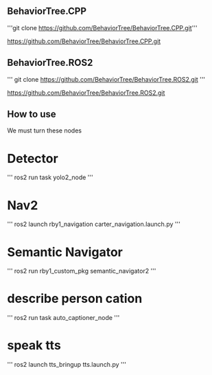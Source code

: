 ## BehaviorTree.CPP

'''git clone https://github.com/BehaviorTree/BehaviorTree.CPP.git'''


https://github.com/BehaviorTree/BehaviorTree.CPP.git

## BehaviorTree.ROS2
'''
  git clone https://github.com/BehaviorTree/BehaviorTree.ROS2.git
'''

https://github.com/BehaviorTree/BehaviorTree.ROS2.git

## How to use

We must turn these nodes

# Detector

'''
  ros2 run task yolo2_node
'''

# Nav2

'''
  ros2 launch rby1_navigation carter_navigation.launch.py
'''

# Semantic Navigator

'''
  ros2 run rby1_custom_pkg semantic_navigator2
'''

# describe person cation

'''
  ros2 run task auto_captioner_node
'''

# speak tts

'''
  ros2 launch tts_bringup tts.launch.py
'''


